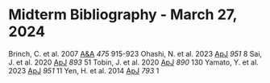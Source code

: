 # Midterm Bibliography - March 27, 2024

Brinch, C. et al. 2007 [A&A](https://www.aanda.org/articles/aa/abs/2007/45/aa8249-07/aa8249-07.html) *475* 915-923
Ohashi, N. et al. 2023 [ApJ](https://iopscience.iop.org/article/10.3847/1538-4357/acd384) *951* 8
Sai, J. et al. 2020 [ApJ](https://iopscience.iop.org/article/10.3847/1538-4357/ab8065) *893* 51
Tobin, J. et al. 2020 [ApJ](https://iopscience.iop.org/article/10.3847/1538-4357/ab6f64) *890* 130
Yamato, Y. et al. 2023 [ApJ](https://iopscience.iop.org/article/10.3847/1538-4357/accd71) *951* 11
Yen, H. et al. 2014 [ApJ](https://iopscience.iop.org/article/10.1088/0004-637X/793/1/1) *793* 1

